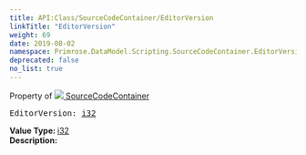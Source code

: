 ```yaml
---
title: API:Class/SourceCodeContainer/EditorVersion
linkTitle: "EditorVersion"
weight: 69
date: 2019-08-02
namespace: Primrose.DataModel.Scripting.SourceCodeContainer.EditorVersion
deprecated: false
no_list: true
---
```

Property of <a href="/docs/api-reference/Class/SourceCodeContainer"><img src="/icons/silk/default.png"/>&nbsp;SourceCodeContainer</a>
<pre class="method-declaration">
EditorVersion: <a class="type" href="/docs/api-reference/System/Primitives#int32">i32</a></pre>
<b>Value Type: </b>
<a class="type" href="/docs/api-reference/System/Primitives#int32">i32</a>
<br/>
<b>Description: </b>